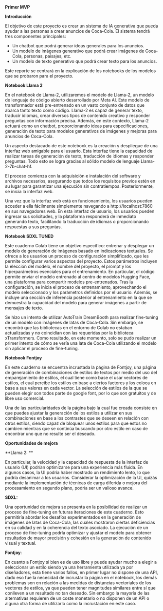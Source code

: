 **Primer MVP**

**Introducción**

El objetivo de este proyecto es crear un sistema de IA generativa que pueda ayudar a las personas a crear anuncios de Coca-Cola. El sistema tendrá tres componentes principales:



* Un chatbot que podrá generar ideas generales para los anuncios.
* Un modelo de imágenes generativo que podrá crear imágenes de Coca-Cola, personas, paisajes, etc.
* Un modelo de texto generativo que podrá crear texto para los anuncios.

Este reporte se centrará en la explicación de los notebooks de los modelos que se probaron para el proyecto.

**Notebook Llama 2**

En el notebook de Llama-2, utilizaremos el modelo de Llama-2, un modelo de lenguaje de código abierto desarrollado por Meta AI. Este modelo de transformador está pre-entrenado en un vasto conjunto de datos que abarca tanto texto como código. Llama-2 es capaz de generar texto, traducir idiomas, crear diversos tipos de contenido creativo y responder preguntas con información precisa. Además, en este contexto, Llama-2 actuará como un chatbot, proporcionando ideas para especificaciones, generación de texto para modelos generativos de imágenes y mejoras para anuncios de Coca-Cola.

Un aspecto destacado de este notebook es la creación y despliegue de una interfaz web amigable para el usuario. Esta interfaz tiene la capacidad de realizar tareas de generación de texto, traducción de idiomas y responder preguntas. Todo esto se logra gracias al sólido modelo de lenguaje Llama-2-7b-chat-hf.

El proceso comienza con la adquisición e instalación del software y archivos necesarios, asegurando que todos los requisitos previos estén en su lugar para garantizar una ejecución sin contratiempos. Posteriormente, se inicia la interfaz web.

Una vez que la interfaz web está en funcionamiento, los usuarios pueden acceder a ella fácilmente simplemente navegando a http://localhost:7860 en sus navegadores web. En esta interfaz de usuario, los usuarios pueden ingresar sus solicitudes, y la plataforma responderá de inmediato generando texto, facilitando la traducción de idiomas o proporcionando respuestas a sus preguntas.

**Notebook SDXL TUNED**

Este cuaderno Colab tiene un objetivo específico: entrenar y desplegar un modelo de generación de imágenes basado en indicaciones textuales. Se ofrece a los usuarios un proceso de configuración simplificado, que les permite configurar varios aspectos del proyecto. Estos parámetros incluyen la elección del modelo, el nombre del proyecto, el prompt y los hiperparámetros esenciales para el entrenamiento. En particular, el código permite enviar el modelo entrenado al centro de modelos Hugging Face, una plataforma para compartir modelos pre-entrenados. Tras la configuración, se inicia el proceso de entrenamiento, aprovechando el modelo seleccionado y los parámetros definidos por el usuario. Además, se incluye una sección de inferencia posterior al entrenamiento en la que se demuestra la capacidad del modelo para generar imágenes a partir de mensajes de texto.

Se hizo un intento de utilizar AutoTrain DreamBooth para realizar fine-tuning de un modelo con imágenes de latas de Coca-Cola. Sin embargo, se encontró que las bibliotecas en el entorno de Colab no estaban actualizadas y no coincidían con las requeridas por la biblioteca xTransformers. Como resultado, en este momento, solo se pudo realizar un primer intento de cómo se vería una lata de Coca-Cola utilizando el modelo sin aplicar el proceso de fine-tuning.

**Notebook Fontjoy**

En este cuaderno se encuentra incrustada la página de Fontjoy, una página de generación de combinaciones de estilos de textos por medio del uso del emparejamiento de estilos, el cual tiene como base el usar vectores de estilos, el cual percibe los estilos en base a ciertos factores y los coloca en base a sus valores en cada vector. La selección de estilos de la que se pueden elegir son todos parte de google font, por lo que son gratuitos y de libre uso comercial.

Una de las particularidades de la página bajo la cual fue creada consiste en que puedes ajustar la generación de los estilos a utilizar en sus combinaciones en base a los contrastes que se deseen en relación con otros estilos, siendo capaz de bloquear unos estilos para que estos no cambien mientras que se continúa buscando por otro estilo en caso de encontrar uno que no resulte ser el deseado.

**Oportunidades de mejora**

**Llama 2: **

En particular, la velocidad y la capacidad de respuesta de la interfaz de usuario (UI) podrían optimizarse para una experiencia más fluida. En algunos casos, la UI podría haber mostrado un rendimiento lento, lo que podría desanimar a los usuarios. Considerar la optimización de la UI, quizás mediante la implementación de técnicas de carga diferida o mejora del procesamiento en segundo plano, podría ser un valioso avance.

**SDXL:**

Una oportunidad de mejora se presenta en la posibilidad de realizar un proceso de fine-tuning en futuras iteraciones de este cuaderno. Esto permitiría abordar los desafíos experimentados en la generación de imágenes de latas de Coca-Cola, las cuales mostraron ciertas deficiencias en su calidad y en la coherencia del texto asociado. La ejecución de un proceso de fine-tuning podría optimizar y ajustar el modelo para obtener resultados de mayor precisión y cohesión en la generación de contenido visual y textual.

**Fontjoy**:

En cuanto a Fontjoy si bien es de uso libre y puede ayudar mucho a elegir a seleccionar un estilo siendo ya una herramienta utilizada ya por diseñadores, esta tiene varios fallos, en primer lugar no dispone de una API, dado eso fue la necesidad de incrustar la página en el notebook, los demás problemas son en relación a las medidas de distancias vectoriales de los vectores de estilos, ya que pueden tener magnitudes similares entre sí que conlleven a un resultado no tan deseado. Sin embargo la mayoría de las alternativas requieren de un coste monetario o no disponen de un API o alguna otra forma de utilizarlo como la incrustación en este caso.
